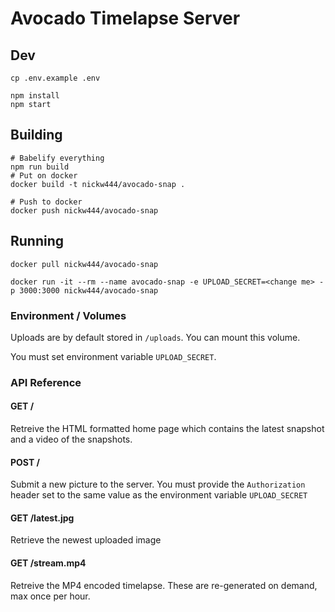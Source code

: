 # Avocado Timelapse Server

## Dev
```
cp .env.example .env

npm install
npm start
```

## Building
```
# Babelify everything
npm run build
# Put on docker
docker build -t nickw444/avocado-snap .

# Push to docker
docker push nickw444/avocado-snap
```

## Running
```
docker pull nickw444/avocado-snap

docker run -it --rm --name avocado-snap -e UPLOAD_SECRET=<change me> -p 3000:3000 nickw444/avocado-snap
```

### Environment / Volumes
Uploads are by default stored in `/uploads`. You can mount this volume.

You must set environment variable `UPLOAD_SECRET`. 

### API Reference

#### GET /
Retreive the HTML formatted home page which contains the latest snapshot and a video of the snapshots.

#### POST /
Submit a new picture to the server. You must provide the `Authorization` header set to the same value as the environment variable `UPLOAD_SECRET`

#### GET /latest.jpg
Retrieve the newest uploaded image

#### GET /stream.mp4
Retreive the MP4 encoded timelapse. These are re-generated on demand, max once per hour.
